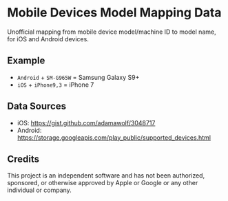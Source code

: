 # Mobile Devices Model Mapping Data
Unofficial mapping from mobile device model/machine ID to model name, for iOS and Android devices.

## Example
- `Android` + `SM-G965W` = Samsung Galaxy S9+
- `iOS` + `iPhone9,3` = iPhone 7

## Data Sources
- iOS: https://gist.github.com/adamawolf/3048717
- Android: https://storage.googleapis.com/play_public/supported_devices.html

## Credits
This project is an independent software and has not been authorized, sponsored, or otherwise approved by Apple or Google or any other individual or company.
